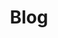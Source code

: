 ---
layout: category
title:  "Blog"
permalink: /blog/
category: blog
subject: "Blog for Pre-Fortress 2"
---